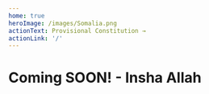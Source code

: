 ```yaml
---
home: true
heroImage: /images/Somalia.png
actionText: Provisional Constitution →
actionLink: '/'
---
```

# Coming SOON! - Insha Allah